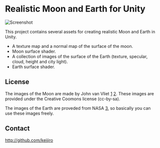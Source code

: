 Realistic Moon and Earth for Unity
==================================

![Screenshot](http://keijiro.github.io/MoonAndEarth/screenshot.png)

This project contains several assets for creating realistic Moon and Earth in Unity.

- A texture map and a normal map of the surface of the moon.
- Moon surface shader.
- A collection of images of the surface of the Earth
  (texture, specular, cloud, height and city light).
- Earth surface shader.

License
-------

The images of the Moon are made by John van Vliet
[1](http://www.celestiamotherlode.net/catalog/show_addon_details.php?addon_id=1586)
[2](http://www.celestiamotherlode.net/catalog/show_addon_details.php?addon_id=1108).
These images are provided under the Creative Coomons license (cc-by-sa).

The images of the Earth are proveded from NASA
[3](http://visibleearth.nasa.gov/view_cat.php?categoryID=1484),
so basically you can use these images freely.

Contact
-------

http://github.com/keijiro
